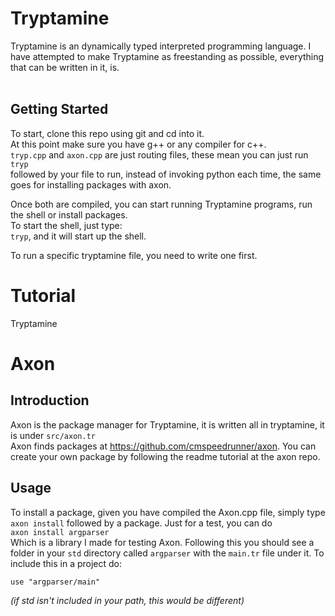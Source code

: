 # Tryptamine
Tryptamine is an dynamically typed interpreted programming language. I have attempted to make Tryptamine as freestanding as possible, everything that can be written in it, is. <br>
<br>
## Getting Started
To start, clone this repo using git and cd into it. <br>
At this point make sure you have g++ or any compiler for c++. <br>
`tryp.cpp` and `axon.cpp` are just routing files, these mean you can just run <br>
`tryp` <br> followed by your file to run, instead of invoking python each time, the same goes for installing packages with axon. <br>

Once both are compiled, you can start running Tryptamine programs, run the shell or install packages. <br>
To start the shell, just type:<br>
`tryp`, and it will start up the shell. <br>

To run a specific tryptamine file, you need to write one first.


# Tutorial
Tryptamine



# Axon
## Introduction
Axon is the package manager for Tryptamine, it is written all in tryptamine, it is under `src/axon.tr` <br>
Axon finds packages at https://github.com/cmspeedrunner/axon. You can create your own package by following the readme tutorial at the axon repo. <br>
## Usage
To install a package, given you have compiled the Axon.cpp file, simply type <br>
`axon install` followed by a package. Just for a test, you can do<br>
`axon install argparser` <br>
Which is a library I made for testing Axon. Following this you should see a folder in your `std` directory called `argparser` with the `main.tr` file under it. To include this in a project do: <br>
```
use "argparser/main"
```
*(if std isn't included in your path, this would be different)*
